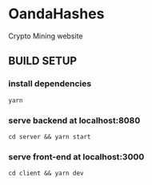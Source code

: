 # OandaHashes
Crypto Mining website

## BUILD SETUP

### install dependencies
```
yarn
```

### serve backend at localhost:8080
```
cd server && yarn start
```

### serve front-end at localhost:3000
```
cd client && yarn dev
```

